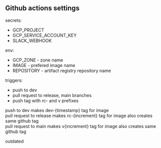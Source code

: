 ## Github actions settings

secrets:
 - GCP_PROJECT
 - GCP_SERVICE_ACCOUNT_KEY
 - SLACK_WEBHOOK

env:
 - GCP_ZONE - zone name
 - IMAGE - prefered image name
 - REPOSITORY - artifact registry repository name


triggers:
 - push to dev
 - pull request to release, main branches
 - push tag with rc- and v prefixes

 push to dev makes dev-{timestamp} tag for image  
 pull request to release makes rc-{increment} tag for image also creates same github tag  
 pull request to main makes v{increment} tag for image also creates same github tag  

 outdated
